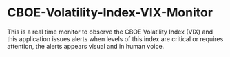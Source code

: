 # CBOE-Volatility-Index-VIX-Monitor
This is a real time monitor to observe the CBOE Volatility Index (VIX) and this application issues alerts when levels of this index are critical or requires attention, the alerts appears visual and in human voice. 

